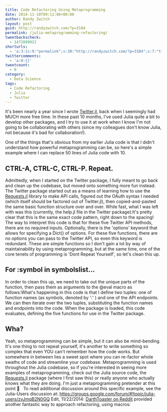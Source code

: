 ```yaml
---
title: Code Refactoring Using Metaprogramming
date: 2014-11-18T09:11:06+00:00
author: Randy Zwitch
layout: post
guid: http://randyzwitch.com/?p=3184
permalink: /julia-metaprogramming-refactoring/
tweetbackscheck:
  - 1472899021
shorturls:
  - 'a:3:{s:9:"permalink";s:30:"http://randyzwitch.com/?p=3184";s:7:"tinyurl";s:26:"http://tinyurl.com/m3qbq4u";s:4:"isgd";s:19:"http://is.gd/0Gpa5C";}'
twittercomments:
  - 'a:0:{}'
tweetcount:
  - 0
category:
  - Data Science
tags:
  - Code Refactoring
  - Julia
  - Twitter
---
```

It's been nearly a year since I wrote <a title="Twitter Julia API" href="https://github.com/randyzwitch/Twitter.jl/" target="_blank">Twitter.jl</a>, back when I seemingly had MUCH more free time. In these past 10 months, I've used Julia quite a bit to develop other packages, and I try to use it at work when I know I'm not going to be collaborating with others (since my colleagues don't know Julia, not because it's bad for collaboration!).

One of the things that's obvious from my earlier Julia code is that I didn't understand how powerful metaprogramming can be, so here's a simple example where I can replace 50 lines of Julia code with 10.

## CTRL-A, CTRL-C, CTRL-P. Repeat.

Admittedly, when I started on the Twitter package, I fully meant to go back and clean up the codebase, but moved onto something more fun instead. The Twitter package started out as a means of learning how to use the <a title="Requests.jl" href="https://github.com/JuliaWeb/Requests.jl" target="_blank">Requests.jl</a> library to make API calls, figured out the OAuth syntax I needed (which itself should be factored out of Twitter.jl), then copied-and-pasted the same basic function structure over and over. While fast, what I was left with was this (currently, the help.jl file in the Twitter package):It's pretty clear that this is the same exact code pattern, right down to the spacing! The way to interpret this code is that for these five Twitter API methods, there are no required inputs. Optionally, there is the 'options' keyword that allows for specifying a Dict() of options. For these five functions, there are no options you can pass to the Twitter API, so even this keyword is redundant. These are simple functions so I don't gain a lot by way of maintainability by using metaprogramming, but at the same time, one of the core tenets of programming is 'Dont Repeat Yourself', so let's clean this up.



## For :symbol in symbolslist...

In order to clean this up, we need to take out the unique parts of the function, then pass them as arguments to the @eval macro as follows:What's happening in this code is that I define two tuples: one of function names (as symbols, denoted by ':' ) and one of the API endpoints. We can then iterate over the two tuples, substituting the function names and endpoints into the code. When the package is loaded, this code evaluates, defining the five functions for use in the Twitter package.

## Wha?

Yeah, so metaprogramming can be simple, but it can also be mind-bending. It's one thing to not repeat yourself, it's another to write something so complex that even YOU can't remember how the code works. But somewhere in between lies a sweet spot where you can re-factor whole swaths of code and streamline your codebase. Metaprogramming is used throughout the Julia codebase, so if you're interested in seeing more examples of metaprogramming, check out the Julia source code, the [Requests.jl](https://github.com/JuliaWeb/Requests.jl/blob/master/src/Requests.jl "Requests.jl code") package (where I first saw this) or really anyone who actually knows what they are doing. I'm just a metaprogramming pretender at this point 🙂   To read additional discussion around this specific example, see the Julia-Users discussion at: <https://groups.google.com/forum/#!topic/julia-users/zvJmqB2N0GQ> Edit, 11/22/2014: <a title="Julia macro example" href="http://www.reddit.com/r/Julia/comments/2mvtnr/code_refactoring_using_metaprogramming_in_julia/cma5g25" target="_blank">DarthToaster on Reddit</a> provided another fantastic way to approach refactoring, using macros:
